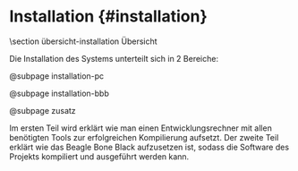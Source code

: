 Installation {#installation}
===

\section übersicht-installation Übersicht

Die Installation des Systems unterteilt sich in 2 Bereiche:

@subpage installation-pc

@subpage installation-bbb

@subpage zusatz

Im ersten Teil wird erklärt wie man einen Entwicklungsrechner mit allen
benötigten Tools zur erfolgreichen Kompilierung aufsetzt.
Der zweite Teil erklärt wie das Beagle Bone Black aufzusetzen ist,
sodass die Software des Projekts kompiliert und ausgeführt werden kann.
